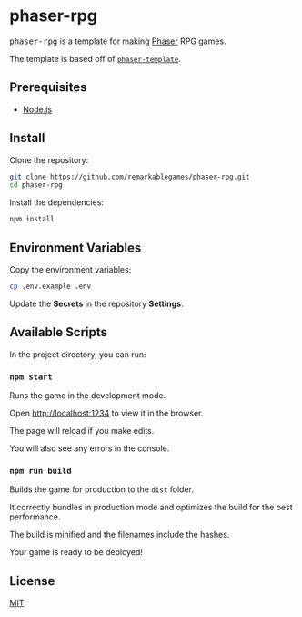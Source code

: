 # phaser-rpg

<kbd>phaser-rpg</kbd> is a template for making [Phaser](https://phaser.io/) RPG games.

The template is based off of [`phaser-template`](https://github.com/remarkablegames/phaser-template).

## Prerequisites

- [Node.js](https://nodejs.org/en/download/)

## Install

Clone the repository:

```sh
git clone https://github.com/remarkablegames/phaser-rpg.git
cd phaser-rpg
```

Install the dependencies:

```sh
npm install
```

## Environment Variables

Copy the environment variables:

```sh
cp .env.example .env
```

Update the **Secrets** in the repository **Settings**.

## Available Scripts

In the project directory, you can run:

### `npm start`

Runs the game in the development mode.

Open [http://localhost:1234](http://localhost:1234) to view it in the browser.

The page will reload if you make edits.

You will also see any errors in the console.

### `npm run build`

Builds the game for production to the `dist` folder.

It correctly bundles in production mode and optimizes the build for the best performance.

The build is minified and the filenames include the hashes.

Your game is ready to be deployed!

## License

[MIT](LICENSE)
